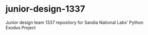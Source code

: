 # junior-design-1337
Junior design team 1337 repository for Sandia National Labs' Python Exodus Project
